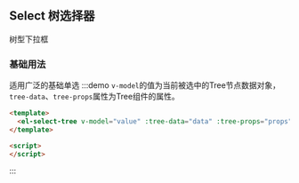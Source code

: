 <script>
  const data = [{
    label: '一级 1',
    children: [{
      label: '二级 1-1',
      children: [{
        label: '三级 1-1-1'
      }]
    }]
  }, {
    label: '一级 2',
    children: [{
      label: '二级 2-1',
      children: [{
        label: '三级 2-1-1'
      }]
    }, {
      label: '二级 2-2',
      children: [{
        label: '三级 2-2-1'
      }]
    }]
  }, {
    label: '一级 3',
    children: [{
      label: '二级 3-1',
      children: [{
        label: '三级 3-1-1'
      }]
    }, {
      label: '二级 3-2',
      children: [{
        label: '三级 3-2-1'
      }]
    }]
  }];

  const props = {
    children: 'children',
    label: 'label'
  };

  export default {
    data() {
      return {
        data,
        props,
        value: ''
      };
    }
  };
</script>

<style>
  .demo-select .el-select {
    width: 240px;
  }

  .el-select-dropdown {
    .el-tree {
      border: 0;
    }
  }
</style>

## Select 树选择器

树型下拉框

### 基础用法

适用广泛的基础单选
:::demo `v-model`的值为当前被选中的Tree节点数据对象，`tree-data`、`tree-props`属性为Tree组件的属性。
```html
<template>
  <el-select-tree v-model="value" :tree-data="data" :tree-props="props" :clearable="true" placeholder="请选择"></el-select-tree>
</template>

<script>
</script>
```
:::